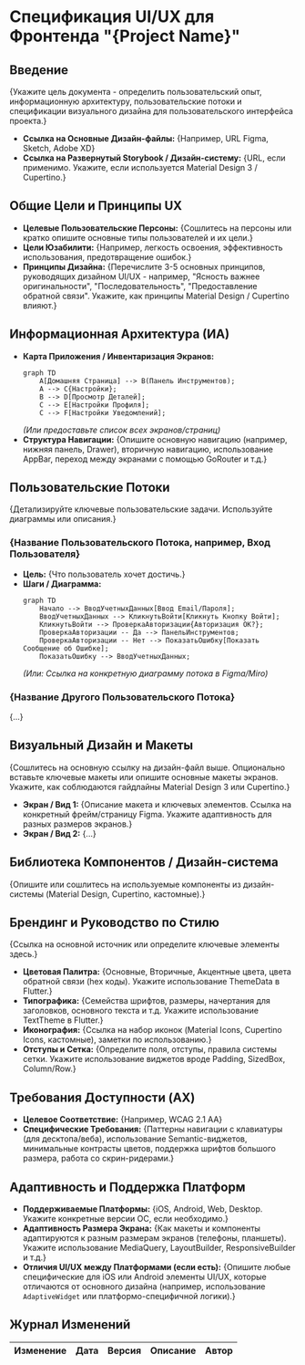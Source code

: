 # Спецификация UI/UX для Фронтенда "{Project Name}"

## Введение

{Укажите цель документа - определить пользовательский опыт, информационную архитектуру, пользовательские потоки и спецификации визуального дизайна для пользовательского интерфейса проекта.}

- **Ссылка на Основные Дизайн-файлы:** {Например, URL Figma, Sketch, Adobe XD}
- **Ссылка на Развернутый Storybook / Дизайн-систему:** {URL, если применимо. Укажите, если используется Material Design 3 / Cupertino.}

## Общие Цели и Принципы UX

- **Целевые Пользовательские Персоны:** {Сошлитесь на персоны или кратко опишите основные типы пользователей и их цели.}
- **Цели Юзабилити:** {Например, легкость освоения, эффективность использования, предотвращение ошибок.}
- **Принципы Дизайна:** {Перечислите 3-5 основных принципов, руководящих дизайном UI/UX - например, "Ясность важнее оригинальности", "Последовательность", "Предоставление обратной связи". Укажите, как принципы Material Design / Cupertino влияют.}

## Информационная Архитектура (ИА)

- **Карта Приложения / Инвентаризация Экранов:**
  ```mermaid
  graph TD
      A[Домашняя Страница] --> B(Панель Инструментов);
      A --> C{Настройки};
      B --> D[Просмотр Деталей];
      C --> E[Настройки Профиля];
      C --> F[Настройки Уведомлений];
  ```
  _(Или предоставьте список всех экранов/страниц)_
- **Структура Навигации:** {Опишите основную навигацию (например, нижняя панель, Drawer), вторичную навигацию, использование AppBar, переход между экранами с помощью GoRouter и т.д.}

## Пользовательские Потоки

{Детализируйте ключевые пользовательские задачи. Используйте диаграммы или описания.}

### {Название Пользовательского Потока, например, Вход Пользователя}

- **Цель:** {Что пользователь хочет достичь.}
- **Шаги / Диаграмма:**
  ```mermaid
  graph TD
      Начало --> ВводУчетныхДанных[Ввод Email/Пароля];
      ВводУчетныхДанных --> КликнутьВойти[Кликнуть Кнопку Войти];
      КликнутьВойти --> ПроверкаАвторизации{Авторизация ОК?};
      ПроверкаАвторизации -- Да --> ПанельИнструментов;
      ПроверкаАвторизации -- Нет --> ПоказатьОшибку[Показать Сообщение об Ошибке];
      ПоказатьОшибку --> ВводУчетныхДанных;
  ```
  _(Или: Ссылка на конкретную диаграмму потока в Figma/Miro)_

### {Название Другого Пользовательского Потока}

{...}

## Визуальный Дизайн и Макеты

{Сошлитесь на основную ссылку на дизайн-файл выше. Опционально вставьте ключевые макеты или опишите основные макеты экранов. Укажите, как соблюдаются гайдлайны Material Design 3 или Cupertino.}

- **Экран / Вид 1:** {Описание макета и ключевых элементов. Ссылка на конкретный фрейм/страницу Figma. Укажите адаптивность для разных размеров экранов.}
- **Экран / Вид 2:** {...}

## Библиотека Компонентов / Дизайн-система

{Опишите или сошлитесь на используемые компоненты из дизайн-системы (Material Design, Cupertino, кастомные).}

## Брендинг и Руководство по Стилю

{Ссылка на основной источник или определите ключевые элементы здесь.}

- **Цветовая Палитра:** {Основные, Вторичные, Акцентные цвета, цвета обратной связи (hex коды). Укажите использование ThemeData в Flutter.}
- **Типографика:** {Семейства шрифтов, размеры, начертания для заголовков, основного текста и т.д. Укажите использование TextTheme в Flutter.}
- **Иконография:** {Ссылка на набор иконок (Material Icons, Cupertino Icons, кастомные), заметки по использованию.}
- **Отступы и Сетка:** {Определите поля, отступы, правила системы сетки. Укажите использование виджетов вроде Padding, SizedBox, Column/Row.}

## Требования Доступности (AX)

- **Целевое Соответствие:** {Например, WCAG 2.1 AA}
- **Специфические Требования:** {Паттерны навигации с клавиатуры (для десктопа/веба), использование Semantic-виджетов, минимальные контрасты цветов, поддержка шрифтов большого размера, работа со скрин-ридерами.}

## Адаптивность и Поддержка Платформ

- **Поддерживаемые Платформы:** {iOS, Android, Web, Desktop. Укажите конкретные версии ОС, если необходимо.}
- **Адаптивность Размера Экрана:** {Как макеты и компоненты адаптируются к разным размерам экранов (телефоны, планшеты). Укажите использование MediaQuery, LayoutBuilder, ResponsiveBuilder и т.д.}
- **Отличия UI/UX между Платформами (если есть):** {Опишите любые специфические для iOS или Android элементы UI/UX, которые отличаются от основного дизайна (например, использование `AdaptiveWidget` или платформо-специфичной логики).}

## Журнал Изменений

| Изменение | Дата | Версия | Описание | Автор |
| --------- | ---- | ------ | --------- | ----- |
